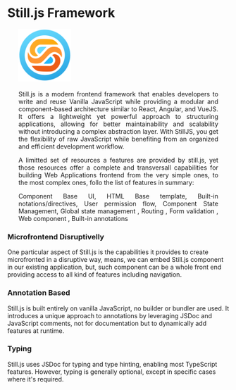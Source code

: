 # Still.js Framework

<div style="text-align:justify; padding: 0 5%">
    <img src="assets/img/logo.png" style="width: 120px"><br><br>
    Still.js is a modern frontend framework that enables developers to write and reuse Vanilla JavaScript while providing a modular and component-based architecture similar to React, Angular, and VueJS. It offers a lightweight yet powerful approach to structuring applications, allowing for better maintainability and scalability without introducing a complex abstraction layer. With StillJS, you get the flexibility of raw JavaScript while benefiting from an organized and efficient development workflow.
    <p>
    A limitted set of resources a features are provided by still.js, yet those resources offer a complete and transversall capabilities for building Web Applications frontend from the very simple ones, to the most complex ones, follo the list of features in summary:
    </p>
    <div class="st-fw-feature-highlighting-ok">
        <span class="feat">Component Base UI</span>,
        <span class="feat">HTML Base template</span>,
        <span class="feat">Built-in notations/directives</span>,
        <span class="feat">User permission flow</span>,
        <span class="feat">Component State Management</span>,
        <span class="feat">Global state management </span>,
        <span class="feat">Routing </span>,
        <span class="feat">Form validation </span>,
        <span class="feat">Web component </span>,
        <span class="feat">Built-in annotations </span>
    </div>


</div>

### Microfrontend Disruptivelly
One particular aspect of Still.js is the capabilities it provides to create microfronted in a disruptive way, means, we can embed Still.js component in our existing application, but, such component can be a whole front end providing access to all kind of features including navigation.


### Annotation Based
Still.js is built entirely on vanilla JavaScript, no builder or bundler are used. It introduces a unique approach to annotations by leveraging JSDoc and JavaScript comments, not for documentation but to dynamically add features at runtime.


### Typing
Still.js uses JSDoc for typing and type hinting, enabling most TypeScript features. However, typing is generally optional, except in specific cases where it's required.
